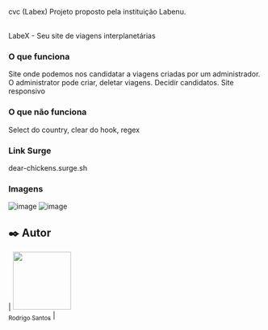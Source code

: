 cvc (Labex)
Projeto proposto pela instituição Labenu.
<br>
<br>


LabeX - Seu site de viagens interplanetárias

### O que funciona
Site onde podemos nos candidatar a viagens criadas por um administrador. O administrator pode criar, deletar viagens. Decidir candidatos. Site responsivo

### O que não funciona
Select do country, clear do hook, regex

### Link Surge 
dear-chickens.surge.sh

### Imagens
![image](https://user-images.githubusercontent.com/93896739/166074443-07004830-9ac2-404d-a725-db59ebe48e1f.png)
![image](https://user-images.githubusercontent.com/93896739/166074476-45aba86b-7799-430e-a7fe-0dda021b9f67.png)



## :black_nib: Autor

| [<img src="https://avatars.githubusercontent.com/u/93896739?v=4" width=115><br><sub>Rodrigo Santos</sub>](https://github.com/Pods89) |

